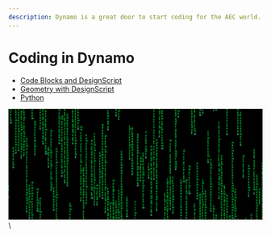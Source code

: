 ```yaml
---
description: Dynamo is a great door to start coding for the AEC world.
---
```


# Coding in Dynamo

* [Code Blocks and DesignScript](https://primer2.dynamobim.org/8\_coding\_in\_dynamo/8-1\_code-blocks-and-design-script)
* [Geometry with DesignScript](https://primer2.dynamobim.org/8\_coding\_in\_dynamo/8-2\_geometry-with-design-script)
* [Python](https://primer2.dynamobim.org/8\_coding\_in\_dynamo/8-3\_python)

![](<../.gitbook/assets/image (1) (1) (1).png>)\
